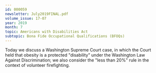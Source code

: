 ```yaml
---
id: 000059
newsletter: July2019FINAL.pdf
volume_issue: 17-07
year: 2019
month: 7
topic: Americans with Disabilities Act
subtopic: Bona Fide Occupational Qualifications (BFOQs)
---
```


Today we discuss a Washington Supreme Court case, in which the Court held that obesity is a protected "disability" under the Washington Law Against Discrimination; we also consider the "less than 20%" rule in the context of volunteer firefighting.